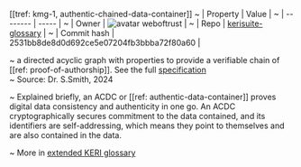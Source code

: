 [[tref: kmg-1, authentic-chained-data-container]]
~ | Property | Value |
~ | -------- | ----- |
~ | Owner | ![avatar](https://avatars.githubusercontent.com/u/82824804?v=4) weboftrust |
~ | Repo | [kerisuite-glossary](https://github.com/weboftrust/kerisuite-glossary) |
~ | Commit hash | 2531bb8de8d0d692ce5e07204fb3bbba72f80a60 |

~ a directed acyclic graph with properties to provide a verifiable chain of [[ref: proof-of-authorship]]. See the full [specification](https://trustoverip.github.io/tswg-acdc-specification/)  
~ Source: Dr. S.Smith, 2024

~ Explained briefly, an ACDC or [[ref: authentic-data-container]] proves digital data consistency and authenticity in one go. An ACDC cryptographically secures commitment to the data contained, and its identifiers are self-addressing, which means they point to themselves and are also contained in the data.

~ More in <a href="https://weboftrust.github.io/WOT-terms/docs/glossary/authentic-chained-data-container">extended KERI glossary</a>
